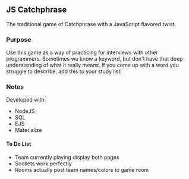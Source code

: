 ## JS Catchphrase

The traditional game of Catchphrase with a JavaScript flavored twist.

### Purpose

Use this game as a way of practicing for interviews with other programmers. Sometimes we know a keyword, but don't have that deep understanding of what it really means. If you come up with a word you struggle to describe, add this to your study list!

### Notes

Developed with:
* NodeJS
* SQL
* EJS
* Materialize

#### To Do List

* Team currently playing display both pages
* Sockets work perfectly
* Rooms actually post team names/colors to game room
